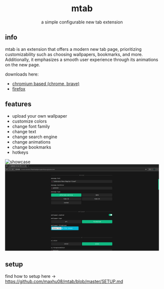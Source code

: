 <div align="center">

# mtab

a simple configurable new tab extension

</div>

## info

mtab is an extension that offers a modern new tab page, prioritizing customizability such as choosing wallpapers, bookmarks, and more. Additionally, it emphasizes a smooth user experience through its animations on the new page.

downloads here:

- [chromium based (chrome, brave)](https://chromewebstore.google.com/detail/mtab/fdaphilojaklgkoocegabckfanjoacjg)
- [firefox](https://addons.mozilla.org/en-US/firefox/addon/mtab)

## features

- upload your own wallpaper
- customize colors
- change font family
- change text
- change search engine
- change animations
- change bookmarks
- hotkeys

![showcase](./assets/mtab-showcase.png)
![demo-5](./assets/5.png)

## setup

find how to setup here -> https://github.com/maxhu08/mtab/blob/master/SETUP.md

